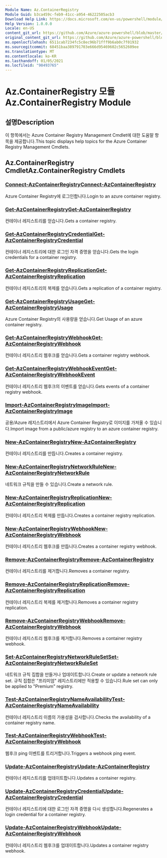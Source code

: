 ```yaml
---
Module Name: Az.ContainerRegistry
Module Guid: b3ca459c-feb9-41cc-a954-46222505acb3
Download Help Link: https://docs.microsoft.com/en-us/powershell/module/az.containerregistry
Help Version: 1.0.0.0
Locale: en-US
content_git_url: https://github.com/Azure/azure-powershell/blob/master/src/ContainerRegistry/ContainerRegistry/help/Az.ContainerRegistry.md
original_content_git_url: https://github.com/Azure/azure-powershell/blob/master/src/ContainerRegistry/ContainerRegistry/help/Az.ContainerRegistry.md
ms.openlocfilehash: 6511cab7234fc5c8ec96b71fff9b6ab0c7f01932
ms.sourcegitcommit: 68451baa389791703e666d95469602c5652609ee
ms.translationtype: MT
ms.contentlocale: ko-KR
ms.lasthandoff: 01/05/2021
ms.locfileid: "98493765"
---
```

# <span data-ttu-id="0f80a-101">Az.ContainerRegistry 모듈</span><span class="sxs-lookup"><span data-stu-id="0f80a-101">Az.ContainerRegistry Module</span></span>
## <span data-ttu-id="0f80a-102">설명</span><span class="sxs-lookup"><span data-stu-id="0f80a-102">Description</span></span>
<span data-ttu-id="0f80a-103">이 항목에서는 Azure Container Registry Management Cmdlet에 대한 도움말 항목을 제공합니다.</span><span class="sxs-lookup"><span data-stu-id="0f80a-103">This topic displays help topics for the Azure Container Registry Management Cmdlets.</span></span>

## <span data-ttu-id="0f80a-104">Az.ContainerRegistry Cmdlet</span><span class="sxs-lookup"><span data-stu-id="0f80a-104">Az.ContainerRegistry Cmdlets</span></span>
### [<span data-ttu-id="0f80a-105">Connect-AzContainerRegistry</span><span class="sxs-lookup"><span data-stu-id="0f80a-105">Connect-AzContainerRegistry</span></span>](Connect-AzContainerRegistry.md)
<span data-ttu-id="0f80a-106">Azure Container Registry에 로그인합니다.</span><span class="sxs-lookup"><span data-stu-id="0f80a-106">Login to an azure container registry.</span></span>

### [<span data-ttu-id="0f80a-107">Get-AzContainerRegistry</span><span class="sxs-lookup"><span data-stu-id="0f80a-107">Get-AzContainerRegistry</span></span>](Get-AzContainerRegistry.md)
<span data-ttu-id="0f80a-108">컨테이너 레지스트리를 얻습니다.</span><span class="sxs-lookup"><span data-stu-id="0f80a-108">Gets a container registry.</span></span>

### [<span data-ttu-id="0f80a-109">Get-AzContainerRegistryCredential</span><span class="sxs-lookup"><span data-stu-id="0f80a-109">Get-AzContainerRegistryCredential</span></span>](Get-AzContainerRegistryCredential.md)
<span data-ttu-id="0f80a-110">컨테이너 레지스트리에 대한 로그인 자격 증명을 얻습니다.</span><span class="sxs-lookup"><span data-stu-id="0f80a-110">Gets the login credentials for a container registry.</span></span>

### [<span data-ttu-id="0f80a-111">Get-AzContainerRegistryReplication</span><span class="sxs-lookup"><span data-stu-id="0f80a-111">Get-AzContainerRegistryReplication</span></span>](Get-AzContainerRegistryReplication.md)
<span data-ttu-id="0f80a-112">컨테이너 레지스트리의 복제를 얻습니다.</span><span class="sxs-lookup"><span data-stu-id="0f80a-112">Gets a replication of a container registry.</span></span>

### [<span data-ttu-id="0f80a-113">Get-AzContainerRegistryUsage</span><span class="sxs-lookup"><span data-stu-id="0f80a-113">Get-AzContainerRegistryUsage</span></span>](Get-AzContainerRegistryUsage.md)
<span data-ttu-id="0f80a-114">Azure Container Registry의 사용량을 얻습니다.</span><span class="sxs-lookup"><span data-stu-id="0f80a-114">Get Usage of an azure container registry.</span></span>

### [<span data-ttu-id="0f80a-115">Get-AzContainerRegistryWebhook</span><span class="sxs-lookup"><span data-stu-id="0f80a-115">Get-AzContainerRegistryWebhook</span></span>](Get-AzContainerRegistryWebhook.md)
<span data-ttu-id="0f80a-116">컨테이너 레지스트리 웹후크를 얻습니다.</span><span class="sxs-lookup"><span data-stu-id="0f80a-116">Gets a container registry webhook.</span></span>

### [<span data-ttu-id="0f80a-117">Get-AzContainerRegistryWebhookEvent</span><span class="sxs-lookup"><span data-stu-id="0f80a-117">Get-AzContainerRegistryWebhookEvent</span></span>](Get-AzContainerRegistryWebhookEvent.md)
<span data-ttu-id="0f80a-118">컨테이너 레지스트리 웹후크의 이벤트를 얻습니다.</span><span class="sxs-lookup"><span data-stu-id="0f80a-118">Gets events of a container registry webhook.</span></span>

### [<span data-ttu-id="0f80a-119">Import-AzContainerRegistryImage</span><span class="sxs-lookup"><span data-stu-id="0f80a-119">Import-AzContainerRegistryImage</span></span>](Import-AzContainerRegistryImage.md)
<span data-ttu-id="0f80a-120">공용/Azure 레지스트리에서 Azure Container Registry로 이미지를 가져올 수 있습니다.</span><span class="sxs-lookup"><span data-stu-id="0f80a-120">Import image from a public/azure registry to an azure container registry.</span></span>

### [<span data-ttu-id="0f80a-121">New-AzContainerRegistry</span><span class="sxs-lookup"><span data-stu-id="0f80a-121">New-AzContainerRegistry</span></span>](New-AzContainerRegistry.md)
<span data-ttu-id="0f80a-122">컨테이너 레지스트리를 만듭니다.</span><span class="sxs-lookup"><span data-stu-id="0f80a-122">Creates a container registry.</span></span>

### [<span data-ttu-id="0f80a-123">New-AzContainerRegistryNetworkRule</span><span class="sxs-lookup"><span data-stu-id="0f80a-123">New-AzContainerRegistryNetworkRule</span></span>](New-AzContainerRegistryNetworkRule.md)
<span data-ttu-id="0f80a-124">네트워크 규칙을 만들 수 있습니다.</span><span class="sxs-lookup"><span data-stu-id="0f80a-124">Create a network rule.</span></span>

### [<span data-ttu-id="0f80a-125">New-AzContainerRegistryReplication</span><span class="sxs-lookup"><span data-stu-id="0f80a-125">New-AzContainerRegistryReplication</span></span>](New-AzContainerRegistryReplication.md)
<span data-ttu-id="0f80a-126">컨테이너 레지스트리 복제를 만듭니다.</span><span class="sxs-lookup"><span data-stu-id="0f80a-126">Creates a container registry replication.</span></span>

### [<span data-ttu-id="0f80a-127">New-AzContainerRegistryWebhook</span><span class="sxs-lookup"><span data-stu-id="0f80a-127">New-AzContainerRegistryWebhook</span></span>](New-AzContainerRegistryWebhook.md)
<span data-ttu-id="0f80a-128">컨테이너 레지스트리 웹후크를 만듭니다.</span><span class="sxs-lookup"><span data-stu-id="0f80a-128">Creates a container registry webhook.</span></span>

### [<span data-ttu-id="0f80a-129">Remove-AzContainerRegistry</span><span class="sxs-lookup"><span data-stu-id="0f80a-129">Remove-AzContainerRegistry</span></span>](Remove-AzContainerRegistry.md)
<span data-ttu-id="0f80a-130">컨테이너 레지스트리를 제거합니다.</span><span class="sxs-lookup"><span data-stu-id="0f80a-130">Removes a container registry.</span></span>

### [<span data-ttu-id="0f80a-131">Remove-AzContainerRegistryReplication</span><span class="sxs-lookup"><span data-stu-id="0f80a-131">Remove-AzContainerRegistryReplication</span></span>](Remove-AzContainerRegistryReplication.md)
<span data-ttu-id="0f80a-132">컨테이너 레지스트리 복제를 제거합니다.</span><span class="sxs-lookup"><span data-stu-id="0f80a-132">Removes a container registry replication.</span></span>

### [<span data-ttu-id="0f80a-133">Remove-AzContainerRegistryWebhook</span><span class="sxs-lookup"><span data-stu-id="0f80a-133">Remove-AzContainerRegistryWebhook</span></span>](Remove-AzContainerRegistryWebhook.md)
<span data-ttu-id="0f80a-134">컨테이너 레지스트리 웹후크를 제거합니다.</span><span class="sxs-lookup"><span data-stu-id="0f80a-134">Removes a container registry webhook.</span></span>

### [<span data-ttu-id="0f80a-135">Set-AzContainerRegistryNetworkRuleSet</span><span class="sxs-lookup"><span data-stu-id="0f80a-135">Set-AzContainerRegistryNetworkRuleSet</span></span>](Set-AzContainerRegistryNetworkRuleSet.md)
<span data-ttu-id="0f80a-136">네트워크 규칙 집합을 만들거나 업데이트합니다.</span><span class="sxs-lookup"><span data-stu-id="0f80a-136">Create or update a network rule set.</span></span> <span data-ttu-id="0f80a-137">규칙 집합은 "프리미엄" 레지스트리에만 적용할 수 있습니다.</span><span class="sxs-lookup"><span data-stu-id="0f80a-137">Rule set can only be applied to "Premium" registry.</span></span>

### [<span data-ttu-id="0f80a-138">Test-AzContainerRegistryNameAvailability</span><span class="sxs-lookup"><span data-stu-id="0f80a-138">Test-AzContainerRegistryNameAvailability</span></span>](Test-AzContainerRegistryNameAvailability.md)
<span data-ttu-id="0f80a-139">컨테이너 레지스트리 이름의 가용성을 검사합니다.</span><span class="sxs-lookup"><span data-stu-id="0f80a-139">Checks the availability of a container registry name.</span></span>

### [<span data-ttu-id="0f80a-140">Test-AzContainerRegistryWebhook</span><span class="sxs-lookup"><span data-stu-id="0f80a-140">Test-AzContainerRegistryWebhook</span></span>](Test-AzContainerRegistryWebhook.md)
<span data-ttu-id="0f80a-141">웹후크 ping 이벤트를 트리거합니다.</span><span class="sxs-lookup"><span data-stu-id="0f80a-141">Triggers a webhook ping event.</span></span>

### [<span data-ttu-id="0f80a-142">Update-AzContainerRegistry</span><span class="sxs-lookup"><span data-stu-id="0f80a-142">Update-AzContainerRegistry</span></span>](Update-AzContainerRegistry.md)
<span data-ttu-id="0f80a-143">컨테이너 레지스트리를 업데이트합니다.</span><span class="sxs-lookup"><span data-stu-id="0f80a-143">Updates a container registry.</span></span>

### [<span data-ttu-id="0f80a-144">Update-AzContainerRegistryCredential</span><span class="sxs-lookup"><span data-stu-id="0f80a-144">Update-AzContainerRegistryCredential</span></span>](Update-AzContainerRegistryCredential.md)
<span data-ttu-id="0f80a-145">컨테이너 레지스트리에 대한 로그인 자격 증명을 다시 생성합니다.</span><span class="sxs-lookup"><span data-stu-id="0f80a-145">Regenerates a login credential for a container registry.</span></span>

### [<span data-ttu-id="0f80a-146">Update-AzContainerRegistryWebhook</span><span class="sxs-lookup"><span data-stu-id="0f80a-146">Update-AzContainerRegistryWebhook</span></span>](Update-AzContainerRegistryWebhook.md)
<span data-ttu-id="0f80a-147">컨테이너 레지스트리 웹후크를 업데이트합니다.</span><span class="sxs-lookup"><span data-stu-id="0f80a-147">Updates a container registry webhook.</span></span>

